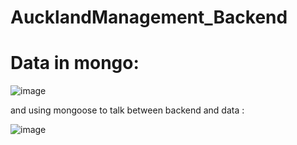 # AucklandManagement_Backend

# Data in mongo: 

![image](https://user-images.githubusercontent.com/98294412/173720365-85af4deb-e7d5-4955-ba1f-df844b5ebd76.png)

and using mongoose to talk between backend and data :

![image](https://user-images.githubusercontent.com/98294412/173720604-525d59e0-8279-4dc4-b6c8-86fb931967a6.png)


